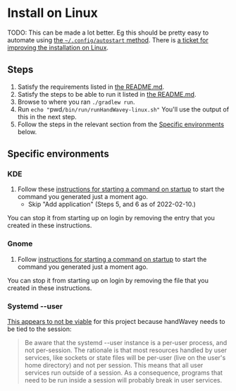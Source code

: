 # Install on Linux

TODO: This can be made a lot better. Eg this should be pretty easy to automate using [the `~/.config/autostart` method](https://stackoverflow.com/questions/8247706/start-script-when-gnome-starts-up). There is [a ticket for improving the installation on Linux](https://github.com/ksandom/handWavey/issues/5).

## Steps

1. Satisfy the requirements listed in [the README.md](https://github.com/ksandom/handWavey).
1. Satisfy the steps to be able to run it listed in [the README.md](https://github.com/ksandom/handWavey).
1. Browse to where you ran `./gradlew run`.
1. Run `echo "`pwd`/bin/run/runHandWavey-linux.sh"`
    You'll use the output of this in the next step.
1. Follow the steps in the relevant section from the [Specific environments](#specific-environments) below.

## Specific environments

### KDE

1. Follow these [instructions for starting a command on startup](https://www.simplified.guide/kde/automatically-run-program-on-startup) to start the command you generated just a moment ago.
    * Skip "Add application" (Steps 5, and 6 as of 2022-02-10.)

You can stop it from starting up on login by removing the entry that you created in these instructions.

### Gnome

1. Follow [instructions for starting a command on startup](https://stackoverflow.com/questions/8247706/start-script-when-gnome-starts-up) to start the command you generated just a moment ago.

You can stop it from starting up on login by removing the file that you created in these instructions.

### Systemd --user

[This appears to not be viable](https://wiki.archlinux.org/title/systemd/User#How_it_works) for this project because handWavey needs to be tied to the session:

> Be aware that the systemd --user instance is a per-user process, and not per-session. The rationale is that most resources handled by user services, like sockets or state files will be per-user (live on the user's home directory) and not per session. This means that all user services run outside of a session. As a consequence, programs that need to be run inside a session will probably break in user services.
